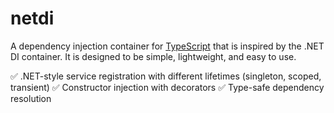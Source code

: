 # netdi

A dependency injection container for [TypeScript](https://www.typescriptlang.org/) that is inspired by the .NET DI container. It is designed to be simple, lightweight, and easy to use.

✅ .NET-style service registration with different lifetimes (singleton, scoped, transient)
✅ Constructor injection with decorators
✅ Type-safe dependency resolution
